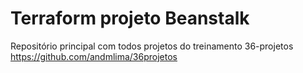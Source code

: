# Terraform projeto Beanstalk
Repositório principal com todos projetos do treinamento 36-projetos
https://github.com/andmlima/36projetos

